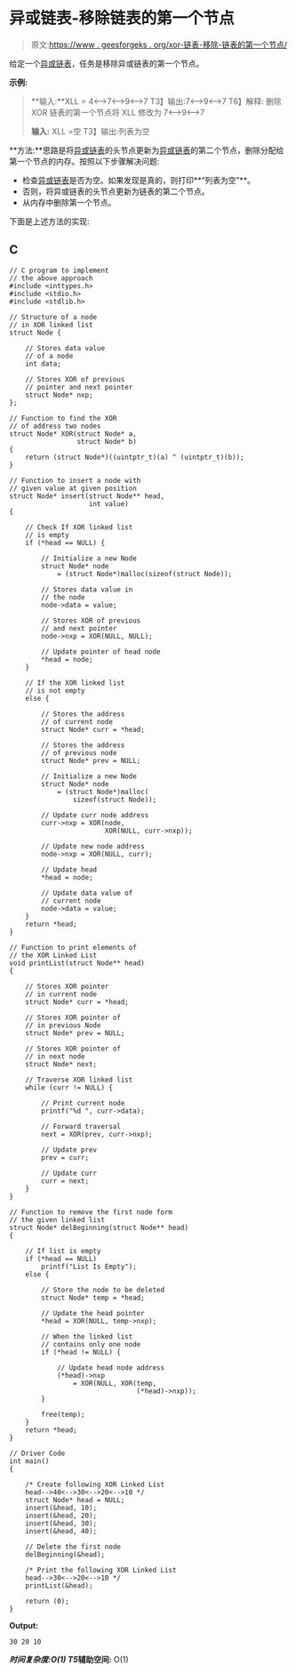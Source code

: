 # 异或链表-移除链表的第一个节点

> 原文:[https://www . geesforgeks . org/xor-链表-移除-链表的第一个节点/](https://www.geeksforgeeks.org/xor-linked-list-remove-first-node-of-the-linked-list/)

给定一个[异或链表](https://www.geeksforgeeks.org/xor-linked-list-a-memory-efficient-doubly-linked-list-set-1/)，任务是移除异或链表的第一个节点。

**示例:**

> **输入:**XLL = 4<–>7<–>9<–>7
> T3】输出:7<–>9<–>7
> T6】解释:
> 删除 XOR 链表的第一个节点将 XLL 修改为 7<–>9<–>7
> 
> **输入:** XLL =空
> T3】输出:列表为空

**方法:**思路是将[异或链表](https://www.geeksforgeeks.org/xor-linked-list-a-memory-efficient-doubly-linked-list-set-1/)的头节点更新为[异或链表](https://www.geeksforgeeks.org/xor-linked-list-a-memory-efficient-doubly-linked-list-set-2/)的第二个节点，删除分配给第一个节点的内存。按照以下步骤解决问题:

*   检查[异或链表](https://www.geeksforgeeks.org/xor-linked-list-a-memory-efficient-doubly-linked-list-set-1/)是否为空。如果发现是真的，则打印**“列表为空”**。
*   否则，将异或链表的头节点更新为链表的第二个节点。
*   从内存中删除第一个节点。

下面是上述方法的实现:

## C

```
// C program to implement
// the above approach
#include <inttypes.h>
#include <stdio.h>
#include <stdlib.h>

// Structure of a node
// in XOR linked list
struct Node {

    // Stores data value
    // of a node
    int data;

    // Stores XOR of previous
    // pointer and next pointer
    struct Node* nxp;
};

// Function to find the XOR
// of address two nodes
struct Node* XOR(struct Node* a,
                 struct Node* b)
{
    return (struct Node*)((uintptr_t)(a) ^ (uintptr_t)(b));
}

// Function to insert a node with
// given value at given position
struct Node* insert(struct Node** head,
                    int value)
{

    // Check If XOR linked list
    // is empty
    if (*head == NULL) {

        // Initialize a new Node
        struct Node* node
            = (struct Node*)malloc(sizeof(struct Node));

        // Stores data value in
        // the node
        node->data = value;

        // Stores XOR of previous
        // and next pointer
        node->nxp = XOR(NULL, NULL);

        // Update pointer of head node
        *head = node;
    }

    // If the XOR linked list
    // is not empty
    else {

        // Stores the address
        // of current node
        struct Node* curr = *head;

        // Stores the address
        // of previous node
        struct Node* prev = NULL;

        // Initialize a new Node
        struct Node* node
            = (struct Node*)malloc(
                sizeof(struct Node));

        // Update curr node address
        curr->nxp = XOR(node,
                        XOR(NULL, curr->nxp));

        // Update new node address
        node->nxp = XOR(NULL, curr);

        // Update head
        *head = node;

        // Update data value of
        // current node
        node->data = value;
    }
    return *head;
}

// Function to print elements of
// the XOR Linked List
void printList(struct Node** head)
{

    // Stores XOR pointer
    // in current node
    struct Node* curr = *head;

    // Stores XOR pointer of
    // in previous Node
    struct Node* prev = NULL;

    // Stores XOR pointer of
    // in next node
    struct Node* next;

    // Traverse XOR linked list
    while (curr != NULL) {

        // Print current node
        printf("%d ", curr->data);

        // Forward traversal
        next = XOR(prev, curr->nxp);

        // Update prev
        prev = curr;

        // Update curr
        curr = next;
    }
}

// Function to remove the first node form
// the given linked list
struct Node* delBeginning(struct Node** head)
{

    // If list is empty
    if (*head == NULL)
        printf("List Is Empty");
    else {

        // Store the node to be deleted
        struct Node* temp = *head;

        // Update the head pointer
        *head = XOR(NULL, temp->nxp);

        // When the linked list
        // contains only one node
        if (*head != NULL) {

            // Update head node address
            (*head)->nxp
                = XOR(NULL, XOR(temp,
                                (*head)->nxp));
        }

        free(temp);
    }
    return *head;
}

// Driver Code
int main()
{

    /* Create following XOR Linked List
    head-->40<-->30<-->20<-->10 */
    struct Node* head = NULL;
    insert(&head, 10);
    insert(&head, 20);
    insert(&head, 30);
    insert(&head, 40);

    // Delete the first node
    delBeginning(&head);

    /* Print the following XOR Linked List
    head-->30<-->20<-->10 */
    printList(&head);

    return (0);
}
```

**Output:**

```
30 20 10

```

***时间复杂度:**O(1)*
T5**辅助空间:** O(1)